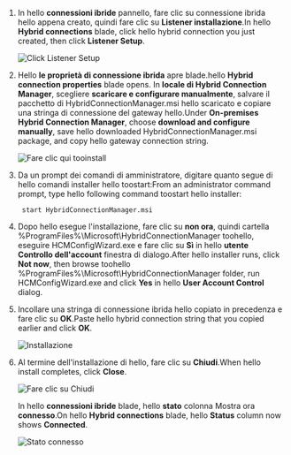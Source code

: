 
1. <span data-ttu-id="b3604-101">In hello **connessioni ibride** pannello, fare clic su connessione ibrida hello appena creato, quindi fare clic su **Listener installazione**.</span><span class="sxs-lookup"><span data-stu-id="b3604-101">In hello **Hybrid connections** blade, click hello hybrid connection you just created, then click **Listener Setup**.</span></span>
   
    ![Click Listener Setup](./media/app-service-hybrid-connections-manager-install/D04ClickListenerSetup.png)
2. <span data-ttu-id="b3604-103">Hello **le proprietà di connessione ibrida** apre blade.</span><span class="sxs-lookup"><span data-stu-id="b3604-103">hello **Hybrid connection properties** blade opens.</span></span> <span data-ttu-id="b3604-104">In **locale di Hybrid Connection Manager**, scegliere **scaricare e configurare manualmente**, salvare il pacchetto di HybridConnectionManager.msi hello scaricato e copiare una stringa di connessione del gateway hello.</span><span class="sxs-lookup"><span data-stu-id="b3604-104">Under **On-premises Hybrid Connection Manager**, choose **download and configure manually**, save hello downloaded HybridConnectionManager.msi package, and copy hello gateway connection string.</span></span>
   
    ![Fare clic qui tooinstall](./media/app-service-hybrid-connections-manager-install/D05ClickToInstallHCM.png)
3. <span data-ttu-id="b3604-106">Da un prompt dei comandi di amministratore, digitare quanto segue di hello comandi installer hello toostart:</span><span class="sxs-lookup"><span data-stu-id="b3604-106">From an administrator command prompt, type hello following command toostart hello installer:</span></span>
   
        start HybridConnectionManager.msi
4. <span data-ttu-id="b3604-107">Dopo hello esegue l'installazione, fare clic su **non ora**, quindi cartella %ProgramFiles%\Microsoft\HybridConnectionManager toohello, eseguire HCMConfigWizard.exe e fare clic su **Sì** in hello **utente Controllo dell'account** finestra di dialogo.</span><span class="sxs-lookup"><span data-stu-id="b3604-107">After hello installer runs, click **Not now**, then browse toohello %ProgramFiles%\Microsoft\HybridConnectionManager folder, run HCMConfigWizard.exe and click **Yes** in hello **User Account Control** dialog.</span></span>
5. <span data-ttu-id="b3604-108">Incollare una stringa di connessione ibrida hello copiato in precedenza e fare clic su **OK**.</span><span class="sxs-lookup"><span data-stu-id="b3604-108">Paste hello hybrid connection string that you copied earlier and click **OK**.</span></span> 
   
    ![Installazione](./media/app-service-hybrid-connections-manager-install/D08aHCMInstallManual.png)
6. <span data-ttu-id="b3604-110">Al termine dell'installazione di hello, fare clic su **Chiudi**.</span><span class="sxs-lookup"><span data-stu-id="b3604-110">When hello install completes, click **Close**.</span></span>
   
    ![Fare clic su Chiudi](./media/app-service-hybrid-connections-manager-install/D09HCMInstallComplete.png)
   
    <span data-ttu-id="b3604-112">In hello **connessioni ibride** blade, hello **stato** colonna Mostra ora **connesso**.</span><span class="sxs-lookup"><span data-stu-id="b3604-112">On hello **Hybrid connections** blade, hello **Status** column now shows **Connected**.</span></span> 
   
    ![Stato connesso](./media/app-service-hybrid-connections-manager-install/D10HCStatusConnected.png)

